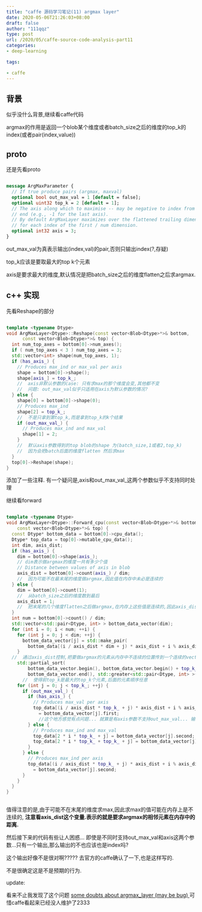 ```yaml
---
title: "caffe 源码学习笔记(11) argmax layer"
date: 2020-05-06T21:26:03+08:00
draft: false
author: "111qqz"
type: post
url: /2020/05/caffe-source-code-analysis-part11
categories:
- deep-learning

tags:

- caffe 
---
```



## 背景

似乎没什么背景,继续看caffe代码

argmax的作用是返回一个blob某个维度或者batch_size之后的维度的top_k的index(或者pair(index,value))


## proto

还是先看proto 


```protobuf

message ArgMaxParameter {
  // If true produce pairs (argmax, maxval)
  optional bool out_max_val = 1 [default = false];
  optional uint32 top_k = 2 [default = 1];
  // The axis along which to maximise -- may be negative to index from the
  // end (e.g., -1 for the last axis).
  // By default ArgMaxLayer maximizes over the flattened trailing dimensions
  // for each index of the first / num dimension.
  optional int32 axis = 3;
}


```

out_max_val为真表示输出(index,val)的pair,否则只输出index(?,存疑)

top_k应该是要取最大的top k个元素

axis是要求最大的维度,默认情况是把batch_size之后的维度flatten之后求argmax.



## c++ 实现


先看Reshape的部分


```c++

template <typename Dtype>
void ArgMaxLayer<Dtype>::Reshape(const vector<Blob<Dtype>*>& bottom,
      const vector<Blob<Dtype>*>& top) {
  int num_top_axes = bottom[0]->num_axes();
  if ( num_top_axes < 3 ) num_top_axes = 3;
  std::vector<int> shape(num_top_axes, 1);
  if (has_axis_) {
    // Produces max_ind or max_val per axis
    shape = bottom[0]->shape();
    shape[axis_] = top_k_;
    //  axis非默认参数的case: 只有求max的那个维度会变,其他都不变
    //  问题: out_max_val似乎只适用在axis为默认参数的情况?
  } else {
    shape[0] = bottom[0]->shape(0);
    // Produces max_ind
    shape[2] = top_k_;
    //  不是只拿到第top_k,而是拿到top_k的k个结果
    if (out_max_val_) {
      // Produces max_ind and max_val
      shape[1] = 2;
    }
    //  默认axis参数得到的top blob的shape 为(batch_size,1或者2,top_k)
    //  因为会把batch后面的维度flatten 然后求max
  }
  top[0]->Reshape(shape);
}

```

添加了一些注释. 有一个疑问是,axis和out_max_val_这两个参数似乎不支持同时处理

继续看forward


```c++

template <typename Dtype>
void ArgMaxLayer<Dtype>::Forward_cpu(const vector<Blob<Dtype>*>& bottom,
    const vector<Blob<Dtype>*>& top) {
  const Dtype* bottom_data = bottom[0]->cpu_data();
  Dtype* top_data = top[0]->mutable_cpu_data();
  int dim, axis_dist;
  if (has_axis_) {
    dim = bottom[0]->shape(axis_);
    // dim表示做argmax的维度一共有多少个值
    // Distance between values of axis in blob
    axis_dist = bottom[0]->count(axis_) / dim;
    //  因为可能不在最末尾的维度做argmax,因此值在内存中未必是连续的
  } else {
    dim = bottom[0]->count(1);
    //  从batch_size之后的维度数到最后
    axis_dist = 1;
    //  把末尾的几个维度flatten之后做argmax,在内存上这些值是连续的,因此axis_dist是1
  }
  int num = bottom[0]->count() / dim;
  std::vector<std::pair<Dtype, int> > bottom_data_vector(dim);
  for (int i = 0; i < num; ++i) {
    for (int j = 0; j < dim; ++j) {
      bottom_data_vector[j] = std::make_pair(
        bottom_data[(i / axis_dist * dim + j) * axis_dist + i % axis_dist], j);
    }
  //  通过axis_dist控制,把要做argmax的元素从内存中不连续的位置传到一个连续的vector中,目的是做sort
    std::partial_sort(
        bottom_data_vector.begin(), bottom_data_vector.begin() + top_k_,
        bottom_data_vector.end(), std::greater<std::pair<Dtype, int> >());
      //  使得前top_k是最大的top_k个元素,后面的元素顺序任意
    for (int j = 0; j < top_k_; ++j) {
      if (out_max_val_) {
        if (has_axis_) {
          // Produces max_val per axis
          top_data[(i / axis_dist * top_k_ + j) * axis_dist + i % axis_dist]
            = bottom_data_vector[j].first;
            //这个地方感觉有点问题... 就算是有axis参数不支持out_max_val... 输出的不也应该是index吗?
        } else {
          // Produces max_ind and max_val
          top_data[2 * i * top_k_ + j] = bottom_data_vector[j].second;
          top_data[2 * i * top_k_ + top_k_ + j] = bottom_data_vector[j].first;
        }
      } else {
        // Produces max_ind per axis
        top_data[(i / axis_dist * top_k_ + j) * axis_dist + i % axis_dist]
          = bottom_data_vector[j].second;
      }
    }
  }
}



```

值得注意的是,由于可能不在末尾的维度求max,因此求max的值可能在内存上是不连续的,
**注意看axis_dist这个变量.表示的就是要求argmax的相邻元素在内存中的距离.**


然后接下来的代码有些让人困惑... 即使是不同时支持out_max_val和axis这两个参数...只有一个输出,那么输出的不也应该也是index吗?

这个输出好像不是很对啊?????  去官方的caffe确认了一下,也是这样写的.

不是很确定这是不是预期的行为.


update:

看来不止我发现了这个问题 [some doubts about argmax_layer (may be bug) ](https://github.com/BVLC/caffe/issues/6823) 可惜caffe看起来已经没人维护了2333